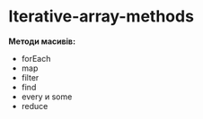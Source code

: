 # Iterative-array-methods

**Методи масивів:**
- forEach
- map
- filter
- find
- every и some
- reduce